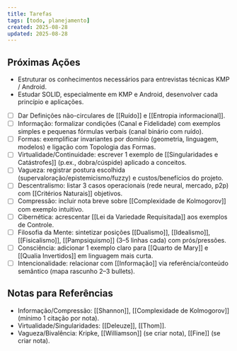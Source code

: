 ```yaml
---
title: Tarefas
tags: [todo, planejamento]
created: 2025-08-28
updated: 2025-08-28
---
```


## Próximas Ações
* Estruturar os conhecimentos necessários para entrevistas técnicas KMP / Android.
* Estudar SOLID, especialmente em KMP e Android, desenvolver cada princípio e aplicações.
- [ ] Dar Definições não-circulares de [[Ruído]] e [[Entropia informacional]].
- [ ] Informação: formalizar condições (Canal e Fidelidade) com exemplos simples e pequenas fórmulas verbais (canal binário com ruído).
- [ ] Formas: exemplificar invariantes por domínio (geometria, linguagem, modelos) e ligação com Topologia das Formas.
- [ ] Virtualidade/Continuidade: escrever 1 exemplo de [[Singularidades e Catástrofes]] (p.ex., dobra/cúspide) aplicado a conceitos.
- [ ] Vagueza: registrar postura escolhida (supervaloração/epistemicismo/fuzzy) e custos/benefícios do projeto.
- [ ] Descentralismo: listar 3 casos operacionais (rede neural, mercado, p2p) com [[Critérios Naturais]] objetivos.
- [ ] Compressão: incluir nota breve sobre [[Complexidade de Kolmogorov]] com exemplo intuitivo.
- [ ] Cibernética: acrescentar [[Lei da Variedade Requisitada]] aos exemplos de Controle.
- [ ] Filosofia da Mente: sintetizar posições [[Dualismo]], [[Idealismo]], [[Fisicalismo]], [[Pampsiquismo]] (3–5 linhas cada) com prós/pressões.
- [ ] Consciência: adicionar 1 exemplo claro para [[Quarto de Mary]] e [[Qualia Invertidos]] em linguagem mais curta.
- [ ] Intencionalidade: relacionar com [[Informação]] via referência/conteúdo semântico (mapa rascunho 2–3 bullets).

## Notas para Referências
- Informação/Compressão: [[Shannon]], [[Complexidade de Kolmogorov]] (mínimo 1 citação por nota).
- Virtualidade/Singularidades: [[Deleuze]], [[Thom]].
- Vagueza/Bivalência: Kripke, [[Williamson]] (se criar nota), [[Fine]] (se criar nota).

